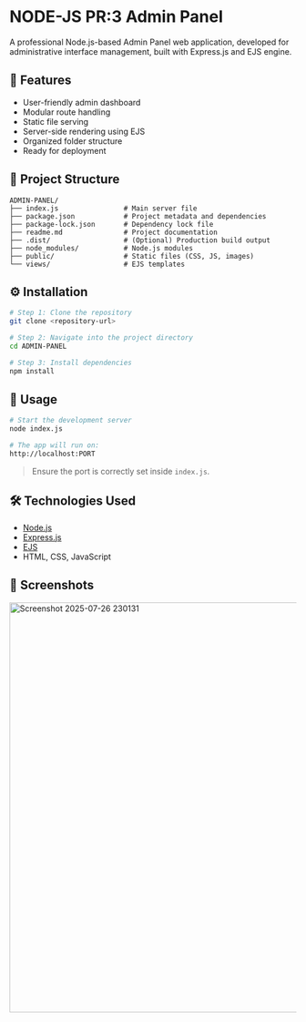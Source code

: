 # NODE-JS PR:3 Admin Panel

A professional Node.js-based Admin Panel web application, developed for administrative interface management, built with Express.js and EJS engine.

## 🚀 Features

- User-friendly admin dashboard
- Modular route handling
- Static file serving
- Server-side rendering using EJS
- Organized folder structure
- Ready for deployment

## 📁 Project Structure

```
ADMIN-PANEL/
├── index.js                # Main server file
├── package.json            # Project metadata and dependencies
├── package-lock.json       # Dependency lock file
├── readme.md               # Project documentation
├── .dist/                  # (Optional) Production build output
├── node_modules/           # Node.js modules
├── public/                 # Static files (CSS, JS, images)
└── views/                  # EJS templates
```

## ⚙️ Installation

```bash
# Step 1: Clone the repository
git clone <repository-url>

# Step 2: Navigate into the project directory
cd ADMIN-PANEL

# Step 3: Install dependencies
npm install
```

## 🧪 Usage

```bash
# Start the development server
node index.js

# The app will run on:
http://localhost:PORT
```

> Ensure the port is correctly set inside `index.js`.

## 🛠️ Technologies Used

- [Node.js](https://nodejs.org/)
- [Express.js](https://expressjs.com/)
- [EJS](https://ejs.co/)
- HTML, CSS, JavaScript

## 📸 Screenshots

<img width="1365" height="720" alt="Screenshot 2025-07-26 230131" src="https://github.com/user-attachments/assets/c19fce17-5862-41b0-aed4-53e7142b17d9" />



